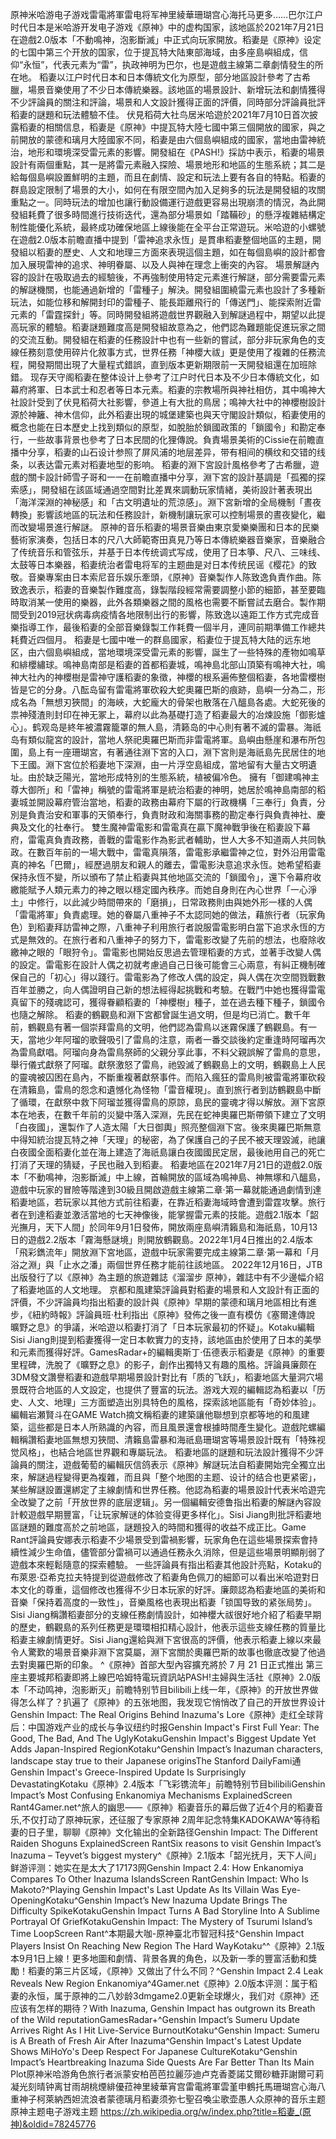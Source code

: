 原神米哈游电子游戏雷電將軍雷电将军神里綾華珊瑚宫心海托马更多……巴尔江户时代日本是米哈游开发电子游戏《原神》中的虚构国家，該地區於2021年7月21日在遊戲2.0版本「不動鳴神，泡影斷滅」中正式向玩家開放。稻妻是《原神》设定的七国中第三个开放的国家，位于提瓦特大陆東部海域，由多座島嶼組成，信仰“永恒”，代表元素为“雷”，执政神明为巴尔，也是遊戲主線第二章劇情發生的所在地。
稻妻以江户时代日本和日本傳統文化为原型，部分地區設計參考了古希臘，場景音樂使用了不少日本傳統樂器。該地區的場景設計、新增玩法和劇情獲得不少評論員的關注和評論，場景和人文設計獲得正面的評價，同時部分評論員批評稻妻的謎題和玩法體驗不佳。
          伏見稻荷大社鸟居米哈遊於2021年7月10日首次披露稻妻的相關信息，稻妻是《原神》中提瓦特大陸七國中第三個開放的國家，與之前開放的蒙德和璃月大陸國家不同，稻妻是由六個島嶼組成的國家，當地由雷神統治，地形和環境深受雷元素的影響。開發組在《PASH!》採訪中表示，稻妻的場景設計有兩個重點，其一是將雷元素融入探險、場景地形和地區的生態系統；其二是給每個島嶼設置鮮明的主題，而且在劇情、設定和玩法上要有各自的特點。稻妻的群島設定限制了場景的大小，如何在有限空間內加入足夠多的玩法是開發組的攻關重點之一。同時玩法的增加也讓行動設備運行遊戲更容易出現崩溃的情況，為此開發組耗費了很多時間進行技術迭代，還為部分場景如「踏鞴砂」的懸浮複雜結構定制性能優化系統，最終成功確保地區上線後能在全平台正常遊玩。米哈遊的小螺號在遊戲2.0版本前瞻直播中提到「雷神追求永恆」是貫串稻妻整個地區的主題，開發組以稻妻的歷史、人文和地理三方面來表現這個主題，如在每個島嶼的設計都會加入展現雷神的追求、神明眷屬、以及人與神在理念上衝突的內容。
場景解謎內容的設計在吸取過去的經驗後，不再強制使用特定元素進行解謎，部分需要雷元素的解謎機關，也能通過新增的「雷種子」解決。開發組圍繞雷元素也設計了多種新玩法，如能位移和解開封印的雷種子、能長距離飛行的「傳送門」、能探索附近雷元素的「雷霆探針」等。同時開發組將遊戲世界觀融入到解謎過程中，期望以此提高玩家的體驗。稻妻謎題難度高是開發組故意為之，他們認為難題能促進玩家之間的交流互動。開發組在稻妻的任務設計中也有一些新的嘗試，部分非玩家角色的支線任務刻意使用碎片化敘事方式，世界任務「神櫻大祓」更是使用了複雜的任務流程，開發期間出現了大量程式錯誤，直到版本更新期限前一天開發組還在加班除錯。
现存天守阁稻妻在整体设计上參考了江户时代日本及不少日本傳統文化，如幕府將軍、日本武士和忍者等日本元素。稻妻的宗教場所與神社相仿，其中鳴神大社設計受到了伏見稻荷大社影響，參道上有大批的鳥居；鳴神大社中的神櫻樹設計源於神籬、神木信仰，此外稻妻出現的城堡建築也與天守閣設計類似，稻妻使用的概念也能在日本歷史上找到類似的原型，如脫胎於鎖國政策的「鎖國令」和勘定奉行，一些故事背景也參考了日本民間的化狸傳說。負責場景美術的Cissie在前瞻直播中分享，稻妻的山石设计参照了屏风浦的地层差异，带有相间的横纹和交错的线条，以表达雷元素对稻妻地型的影响。
稻妻的淵下宮設計風格參考了古希臘，遊戲的關卡設計師雪子哥和一一在前瞻直播中分享，淵下宮的設計基調是「孤獨的探索感」，開發組在該區域通過空間對比差異來調動玩家情緒，美術設計著表現出「海洋深淵的神秘感」和「古文明遺址的荒涼感」。淵下宮新增的全局機制「晝夜轉換」影響該地區的玩法和任務設計，新機制讓玩家可以控制場景的晝夜變化，繼而改變場景進行解謎。
原神的音乐稻妻的場景音樂由東京愛樂樂團和日本的民樂藝術家演奏，包括日本的尺八大師範寄田真見乃等日本傳統樂器音樂家，音樂融合了传统音乐和管弦乐，并基于日本传统调式写成，使用了日本箏、尺八、三味线、太鼓等日本樂器，稻妻统治者雷电将军的主题曲是对日本传统民谣《樱花》的致敬。音樂專案由日本索尼音乐娱乐牽頭，《原神》音樂製作人陈致逸負責作曲。陈致逸表示，稻妻的音樂製作難度高，錄製階段經常需要調整小節的細節，甚至要臨時取消某一使用的樂器，此外各類樂器之間的風格也需要不斷嘗試去磨合。製作期間受到2019冠状病毒病疫情各地限制出行的影響，陈致逸以遠距工作方式完成音樂指導工作，最後稻妻的全部音樂錄製工作耗費一個半月，連同前期準備工作總共耗費近四個月。
稻妻是七國中唯一的群島國家，稻妻位于提瓦特大陆的远东地区，由六個島嶼組成，當地環境深受雷元素的影響，誕生了一些特殊的產物如鳴草和緋櫻繡球。鳴神島南部是稻妻的首都稻妻城，鳴神島北部山頂築有鳴神大社，鳴神大社內的神櫻樹是雷神守護稻妻的象徵，神櫻的根系遍佈整個稻妻，各地雷櫻樹皆是它的分身。八酝岛留有雷電將軍砍殺大蛇奧羅巴斯的痕跡，島嶼一分為二，形成名為「無想刃狹間」的海峽，大蛇龐大的骨架也散落在八醞島各處。大蛇死後的祟神殘渣則封印在神无冢上，幕府以此為基礎打造了稻妻最大的冶煉設施「御影爐心」。鹤观岛是終年被濃霧籠罩的無人島，清籁岛的中心則有著不滅的雷暴。海祇岛有類似龍宮的設計，當地人祭祀奧羅巴斯而非雷電將軍。島嶼由懸崖和瀑布所包圍，島上有一座珊瑚宮，有著通往淵下宮的入口，淵下宮則是海祇島先民居住的地下王國。淵下宮位於稻妻地下深淵，由一片浮空島組成，當地留有大量古文明遺址。由於缺乏陽光，當地形成特別的生態系統，植被偏冷色。
擁有「御建鳴神主尊大御所」和「雷神」稱號的雷電將軍是統治稻妻的神明，她居於鳴神島南部的稻妻城並開設幕府管治當地，稻妻的政務由幕府下屬的行政機構「三奉行」負責，分別是負責治安和軍事的天領奉行，負責財政和海關事務的勘定奉行與負責神社、慶典及文化的社奉行。
雙生魔神雷電影和雷電真在贏下魔神戰爭後在稻妻設下幕府，雷電真負責政務，善戰的雷電影作為影武者輔助，世人大多不知道兩人共同執政。在數百年前的一場大戰中，雷電真隕落，雷電影承繼雷神之位，對外沿用雷電真的神名「巴爾」，經歷過朋友和親人的離去，雷電影決意追求永恆。她希望稻妻保持永恆不變，所以頒布了禁止稻妻與其他地區交流的「鎖國令」，還下令幕府收繳能賦予人類元素力的神之眼以穩定國內秩序。而她自身則在內心世界「一心淨土」中修行，以此減少時間帶來的「磨損」，日常政務則由與她外形一樣的人偶「雷電將軍」負責處理。她的眷屬八重神子不太認同她的做法，藉旅行者（玩家角色）到稻妻拜訪雷神之際，八重神子利用旅行者說服雷電影明白當下追求永恆的方式是無效的。在旅行者和八重神子的努力下，雷電影改變了先前的想法，也廢除收繳神之眼的「眼狩令」。雷電影也開始反思過去管理稻妻的方式，並著手改變人偶的設定。雷電影在設計人偶之初就考慮過自己日後可能會三心兩意，有糾正機制確保自己的「初心」得以踐行。雷電影為了修改人偶的設定，與人偶在次空間戮戰數百年並勝之，向人偶證明自己新的想法經得起挑戰和考驗。在戰鬥中她也獲得雷電真留下的殘魂認可，獲得眷顧稻妻的「神櫻樹」種子，並在過去種下種子，鎖國令也隨之解除。
稻妻的鶴觀島和淵下宮都曾誕生過文明，但是均已消亡。數千年前，鶴觀島有著一個崇拜雷鳥的文明，他們認為雷鳥以迷霧保護了鶴觀島。有一天，當地少年阿瑠的歌聲吸引了雷鳥的注意，兩者一番交談後約定重逢時阿瑠再次為雷鳥獻唱。阿瑠向身為雷鳥祭師的父親分享此事，不料父親誤解了雷鳥的意思，舉行儀式獻祭了阿瑠。獻祭激怒了雷鳥，祂毀滅了鶴觀島上的文明，鶴觀島上人民的靈魂被囚困在島內，不斷重複著獻祭事件。而陷入瘋狂的雷鳥則被雷電將軍砍殺在清籟島，雷鳥的怨念和遺憾化為怪物「雷音權現」。直到旅行者到訪鶴觀島中斷了循環，在獻祭中救下阿瑠並獲得雷鳥的原諒，島民的靈魂才得以解放。淵下宮原本在地表，在數千年前的災變中落入深淵，先民在蛇神奧羅巴斯帶領下建立了文明「白夜國」，還製作了人造太陽「大日御輿」照亮整個淵下宮。後來奧羅巴斯無意中得知統治提瓦特之神「天理」的秘密，為了保護自己的子民不被天理毀滅，祂讓白夜國全面稻妻化並在海上建造了海祇島讓白夜國國民定居，最後祂用自己的死亡打消了天理的猜疑，子民也融入到稻妻。
稻妻地區在2021年7月21日的遊戲2.0版本「不動鳴神，泡影斷滅」中上線，首輪開放的區域為鳴神島、神無塚和八醞島，遊戲中玩家的冒險等階達到30級且開啟遊戲主線第二章·第一幕就能通過劇情到達稻妻地區，若玩家以其他方式前往稻妻，在靠近稻妻海域時會遭到雷霆攻擊。旅行者在到達稻妻並激活當地的七天神像後，能掌握雷元素的技能。遊戲2.1版本「韶光撫月，天下人間」於同年9月1日發佈，開放兩座島嶼清籟島和海祇島，10月13日的遊戲2.2版本「霧海懸謎境」則開放鶴觀島。2022年1月4日推出的2.4版本「飛彩鐫流年」開放淵下宮地區，遊戲中玩家需要完成主線第二章·第一幕和「月浴之淵」與「止水之潘」兩個世界任務才能前往該地區。
2022年12月16日，JTB出版發行了以《原神》為主題的旅遊雜誌《溜溜步 原神》，雜誌中有不少邊幅介紹了稻妻地區的人文地理。
京都和風建築評論員對稻妻的場景和人文設計有正面的評價，不少評論員均指出稻妻的設計與《原神》早期的蒙德和璃月地區相比有進步，《紐約時報》評論員班·杜利指出《原神》發佈之後一直有模仿《塞爾達傳說 曠野之息》的爭議，米哈遊以稻妻打消了「日本玩家最初的怀疑」。Kotaku編輯Sisi Jiang則提到稻妻獲得一定日本軟實力的支持，該地區由於使用了日本的美學和元素而獲得好評。GamesRadar+的編輯奧斯丁·伍德表示稻妻是《原神》的重要里程碑，洗脫了《曠野之息》的影子，創作出獨特又有趣的風格。評論員廉颇在3DM發文讚譽稻妻和遊戲早期場景設計對比有「质的飞跃」，稻妻地區大量洞穴場景既符合地區的人文設定，也提供了豐富的玩法。游戏大观的編輯認為稻妻以「历史、人文、地理」三方面塑造出別具特色的風格，探索該地區能有「奇妙体验」。編輯岩瀬賢斗在GAME Watch摘文稱稻妻的建築讓他聯想到京都等地的和風建築，這些都是日本人所熟識的內容，而且風景還會根據時間產生變化。遊戲陀螺編輯稱讚稻妻地區無想刃狹間、清籟島雷暴和海祇島珊瑚宮等場景設計既有「特殊视觉风格」，也結合地區世界觀和專屬玩法。
稻妻地區的謎題和玩法設計獲得不少評論員的關注，遊戲葡萄的編輯灰信鸽表示《原神》解謎玩法自稻妻開始完全獨立出來，解謎過程變得更為複雜，而且與「整个地图的主题、设计的结合也更紧密」，某些解謎設置還綁定了主線劇情和世界任務。他認為稻妻的場景設計代表米哈遊完全改變了之前「开放世界的底层逻辑」。另一個編輯安德鲁指出稻妻的解謎內容設計較遊戲早期豐富，「让玩家解谜的体验变得更多样化」。Sisi Jiang則批評稻妻地區謎題的難度高於之前地區，謎題投入的時間和獲得的收益不成正比。Game Rant評論員安娜表示稻妻不少場景受到雷禍影響，玩家角色在這些場景探索會持續性減少生命值，儘管部分雷禍可以通過任務永久消除，但是這些場景明顯削弱了遊戲本來輕鬆隨意的探索體驗。
一些評論員有指出稻妻其他設計亮點，Kotaku的布萊恩·亞希克拉夫特提到從遊戲修改了稻妻角色佩刀的細節可以看出米哈遊對日本文化的尊重，這個修改也獲得不少日本玩家的好評。廉颇認為稻妻地區的美術和音樂「保持着高度的一致性」，音樂風格也表現出稻妻「锁国导致的紧张局势」。Sisi Jiang稱讚稻妻部分的支線任務劇情設計，如神櫻大祓很好地介紹了稻妻早期的歷史，鶴觀島的系列任務更是環環相扣精心設計，他表示這些支線任務的質量比稻妻主線劇情更好。Sisi Jiang還給與淵下宮很高的評價，他表示稻妻上線以來最令人驚歎的場景音樂非淵下宮莫屬，淵下宮關於奧羅巴斯的故事也徹底改變了他過去對奧羅巴斯的印象。
^《原神》首部大型內容擴充將於 7 月 21 日正式推出 第三座主要城邦稻妻即將上線巴哈姆特電玩資訊站PASH!主婦與生活社《原神》2.0版本「不动鸣神，泡影断灭」前瞻特别节目bilibili上线一年，《原神》的开放世界做得怎么样了？扒遍了《原神》的五张地图，我发现它悄悄改了自己的开放世界设计Genshin Impact: The Real Origins Behind Inazuma's Lore《原神》走红全球背后：中国游戏产业的成长与争议纽约时报Genshin Impact's First Full Year: The Good, The Bad, And The UglyKotakuGenshin Impact's Biggest Update Yet Adds Japan-Inspired RegionKotaku^Genshin Impact’s Inazuman characters, landscape stay true to their Japanese originsThe Stanford DailyFami通Genshin Impact's Greece-Inspired Update Is Surprisingly DevastatingKotaku《原神》2.4版本「飞彩镌流年」前瞻特别节目bilibiliGenshin Impact’s Most Confusing Enkanomiya Mechanisms ExplainedScreen Rant4Gamer.net^旅人的幽思——《原神》稻妻音乐的幕后做了近4个月的稻妻音乐,不仅打动了原神玩家，还征服了专家原神 2周年記念特集KADOKAWA^等待稻妻的日子里，聊聊《原神》文化输出的全新路径Genshin Impact: The Different Raiden Shoguns ExplainedScreen RantSix reasons to visit Genshin Impact’s Inazuma – Teyvet’s biggest mystery^《原神》2.1版本「韶光抚月，天下人间」鲜游评测：她实在是太大了17173网Genshin Impact 2.4: How Enkanomiya Compares To Other Inazuma IslandsScreen RantGenshin Impact: Who Is Makoto?^Playing Genshin Impact's Last Update As Its Villain Was Eye-OpeningKotaku^Genshin Impact’s New Inazuma Update Brings The Difficulty SpikeKotakuGenshin Impact Turns A Bad Storyline Into A Sublime Portrayal Of GriefKotakuGenshin Impact: The Mystery of Tsurumi Island’s Time LoopScreen Rant^本期最大咖-原神臺北市智冠科技^Genshin Impact Players Insist On Reaching New Region The Hard WayKotaku^^《原神》2.1版本9月1日上線！更多地圖和劇情、背景各異的角色，以及新一季的豐富活動和獎勵！稻妻的第三片区域，《原神》又做出了什么不同？^Genshin Impact 2.4 Leak Reveals New Region Enkanomiya^4Gamer.net《原神》2.0版本评测：属于稻妻的永恒，属于原神的二八妙龄3dmgame2.0更新全球爆火，我们对《原神》还应该有怎样的期待？With Inazuma, Genshin Impact has outgrown its Breath of the Wild reputationGamesRadar+^Genshin Impact’s Sumeru Update Arrives Right As I Hit Live-Service BurnoutKotaku^Genshin Impact: Sumeru is A Breath of Fresh Air After Inazuma^Genshin Impact's Latest Update Shows MiHoYo's Deep Respect For Japanese CultureKotaku^Genshin Impact’s Heartbreaking Inazuma Side Quests Are Far Better Than Its Main Plot原神米哈游角色旅行者派蒙安柏芭芭拉麗莎迪卢克香菱諾艾爾砂糖菲謝爾可莉凝光刻晴钟离甘雨胡桃煙緋優菈神里綾華宵宫雷電將軍雲堇申鶴托馬珊瑚宫心海八重神子柯萊納西妲流浪者蒙德璃月稻妻须弥七聖召喚尘歌壶愚人众原神的音乐主题原神主题电子游戏主题
https://zh.wikipedia.org/w/index.php?title=稻妻_(原神)&oldid=78245776